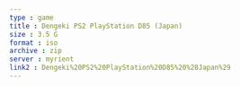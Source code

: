 ```yaml
---
type : game
title : Dengeki PS2 PlayStation D85 (Japan)
size : 3.5 G
format : iso
archive : zip
server : myrient
link2 : Dengeki%20PS2%20PlayStation%20D85%20%28Japan%29
---
```

